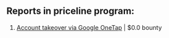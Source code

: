 ## Reports in priceline program:
1. [Account takeover via Google OneTap](https://hackerone.com/reports/671406) | $0.0 bounty
